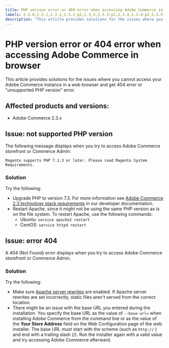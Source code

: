 ```yaml
---
title: PHP version error or 404 error when accessing Adobe Commerce in browser
labels: 2.3.0,2.3.1,2.3.2,2.3.2-p2,2.3.3,2.3.3-p1,2.3.4,2.3.4-p2,2.3.5-p1,2.3.5-p2,2.3.6,Magento Commerce,troubleshooting,Adobe Commerce
description: "This article provides solutions for the issues where you cannot access your Adobe Commerce instance in a web browser and get 404 error or "unsupported PHP version" error."
---
```


# PHP version error or 404 error when accessing Adobe Commerce in browser

This article provides solutions for the issues where you cannot access your Adobe Commerce instance in a web browser and get 404 error or "unsupported PHP version" error.

## Affected products and versions:

* Adobe Commerce 2.3.x

## Issue: not supported PHP version

The following message displays when you try to access Adobe Commerce storefront or Commerce Admin:

 `Magento supports PHP 7.1.3 or later. Please read Magento System Requirements.`

<h3 id="solution">Solution</h3>

Try the following:

* Upgrade PHP to version 7.3. For more information see [Adobe Commerce 2.3 technology stack requirements](https://devdocs.magento.com/guides/v2.3/install-gde/system-requirements.html#php) in our developer documentation.
* Restart Apache, since it might not be using the same PHP version as is on the file system. To restart Apache, use the following commands:
    * Ubuntu: `service apache2 restart`
    * CentOS: `service httpd restart`

## Issue: error 404

A 404 (Not Found) error displays when you try to access Adobe Commerce storefront or Commerce Admin.

<h3 id="solution">Solution</h3>

Try the following:

* Make sure [Apache server rewrites](https://devdocs.magento.com/guides/v2.3/install-gde/prereq/apache.html) are enabled. If Apache server rewrites are set incorrectly, static files aren't served from the correct location.
* There might be an issue with the base URL you entered during the installation. You specify the base URL as the value of `--base-url=` when installing Adobe Commerce from the command line or as the value of the **Your Store Address** field on the Web Configuration page of the web installer. The base URL *must* start with the scheme (such as `http://` ) and end with a trailing slash (/). Run the installer again with a valid value and try accessing Adobe Commerce afterward.